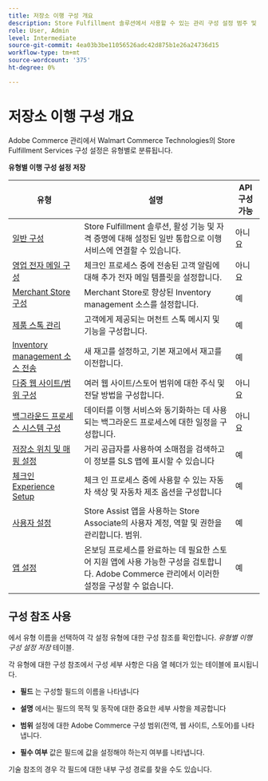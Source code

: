 ```yaml
---
title: 저장소 이행 구성 개요
description: Store Fulfillment 솔루션에서 사용할 수 있는 관리 구성 설정 범주 및 구성 방법에 대해 알아봅니다.
role: User, Admin
level: Intermediate
source-git-commit: 4ea03b3be11056526adc42d875b1e26a24736d15
workflow-type: tm+mt
source-wordcount: '375'
ht-degree: 0%

---
```


# 저장소 이행 구성 개요

Adobe Commerce 관리에서 Walmart Commerce Technologies의 Store Fulfillment Services 구성 설정은 유형별로 분류됩니다.

**유형별 이행 구성 설정 저장**

| **유형** | **설명** | **API 구성 가능** |
|--------------------------------------------------------------------------|--------------------------------------------------------------------------------------------------------------------------------------------------------------------------|----------------------|
| [일반 구성](enable-general.md) | Store Fulfillment 솔루션, 활성 기능 및 자격 증명에 대해 설정된 일반 통합으로 이행 서비스에 연결할 수 있습니다. | 아니요 |
| [영업 전자 메일 구성](sales-emails.md) | 체크인 프로세스 중에 전송된 고객 알림에 대해 추가 전자 메일 템플릿을 설정합니다. | 아니요 |
| [Merchant Store 구성](merchant-store-configuration.md) | Merchant Store로 향상된 Inventory management 소스를 설정합니다. | 예 |
| [제품 스톡 관리](product-stock.md) | 고객에게 제공되는 머천트 스톡 메시지 및 기능을 구성합니다. | 예 |
| [Inventory management 소스 전송](inventory-stock-transfer.md) | 새 재고를 설정하고, 기본 재고에서 재고를 이전합니다. | 예 |
| [다중 웹 사이트/범위 구성](multi-site-and-scope-config.md) | 여러 웹 사이트/스토어 범위에 대한 주식 및 전달 방법을 구성합니다. | 아니요 |
| [백그라운드 프로세스 시스템 구성](background-processes.md) | 데이터를 이행 서비스와 동기화하는 데 사용되는 백그라운드 프로세스에 대한 일정을 구성합니다. | 아니요 |
| [저장소 위치 및 매핑 설정](store-location-map-provider-setup.md) | 거리 공급자를 사용하여 소매점을 검색하고 이 정보를 SLS 맵에 표시할 수 있습니다 | 예 |
| [체크인 Experience Setup](store-location-map-provider-setup.md) | 체크 인 프로세스 중에 사용할 수 있는 자동차 색상 및 자동차 제조 옵션을 구성합니다 | 예 |
| [사용자 설정](user-setup.md) | Store Assist 앱을 사용하는 Store Associate의 사용자 계정, 역할 및 권한을 관리합니다. 범위. | 예 |
| [앱 설정](app-setup.md) | 온보딩 프로세스를 완료하는 데 필요한 스토어 지원 앱에 사용 가능한 구성을 검토합니다. Adobe Commerce 관리에서 이러한 설정을 구성할 수 없습니다. | 예 |


## 구성 참조 사용

에서 유형 이름을 선택하여 각 설정 유형에 대한 구성 참조를 확인합니다. _유형별 이행 구성 설정 저장_ 테이블.

각 유형에 대한 구성 참조에서 구성 세부 사항은 다음 열 헤더가 있는 테이블에 표시됩니다.

- **필드** 는 구성할 필드의 이름을 나타냅니다

- **설명** 에서는 필드의 목적 및 동작에 대한 중요한 세부 사항을 제공합니다

- **범위** 설정에 대한 Adobe Commerce 구성 범위(전역, 웹 사이트, 스토어)를 나타냅니다.

- **필수 여부** 값은 필드에 값을 설정해야 하는지 여부를 나타냅니다.

기술 참조의 경우 각 필드에 대한 내부 구성 경로를 찾을 수도 있습니다.
